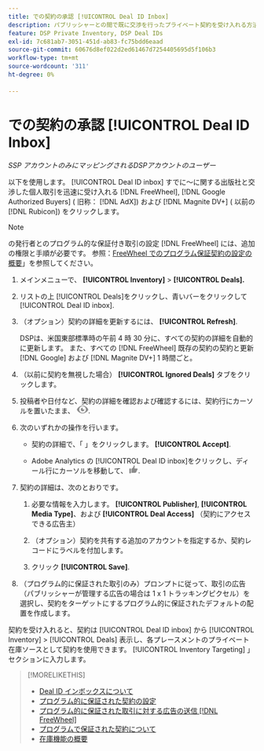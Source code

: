 ```yaml
---
title: での契約の承認 [!UICONTROL Deal ID Inbox]
description: パブリッシャーとの間で既に交渉を行ったプライベート契約を受け入れる方法を説明します。 [!DNL FreeWheel], [!DNL Google Authorized Buyers] ( 旧称： [!DNL AdX]), and [!DNL Magnite DV+] ( 以前の [!DNL Rubicon]) を使用して、Deal ID Inbox を使用します。
feature: DSP Private Inventory, DSP Deal IDs
exl-id: 7c681ab7-3051-451d-ab83-fc75bdd6eaad
source-git-commit: 60676d8ef022d2ed61467d7254405695d5f106b3
workflow-type: tm+mt
source-wordcount: '311'
ht-degree: 0%

---
```


# での契約の承認 [!UICONTROL Deal ID Inbox]

*SSP アカウントのみにマッピングされるDSPアカウントのユーザー*

以下を使用します。 [!UICONTROL Deal ID inbox] すでに～に関する出版社と交渉した個人取引を迅速に受け入れる [!DNL FreeWheel], [!DNL Google Authorized Buyers] ( 旧称： [!DNL AdX]) および [!DNL Magnite DV+] ( 以前の [!DNL Rubicon]) をクリックします。

>[!NOTE]
>
>の発行者とのプログラム的な保証付き取引の設定 [!DNL FreeWheel] には、追加の権限と手順が必要です。 参照：[FreeWheel でのプログラム保証契約の設定の概要](freewheel-overview.md)」を参照してください。

1. メインメニューで、 **[!UICONTROL Inventory]** > **[!UICONTROL Deals].**

1. リストの上 [!UICONTROL Deals]をクリックし、青いバーをクリックして [!UICONTROL Deal ID inbox].

1. （オプション）契約の詳細を更新するには、 **[!UICONTROL Refresh]**.

   DSPは、米国東部標準時の午前 4 時 30 分に、すべての契約の詳細を自動的に更新します。 また、すべての [!DNL FreeWheel] 既存の契約の契約と更新 [!DNL Google] および [!DNL Magnite DV+] 1 時間ごと。

1. （以前に契約を無視した場合） **[!UICONTROL Ignored Deals]** タブをクリックします。

1. 投稿者や日付など、契約の詳細を確認および確認するには、契約行にカーソルを置いたまま、 ![レビュー](/help/dsp/assets/review.png).

1. 次のいずれかの操作を行います。

   * 契約の詳細で、「 」をクリックします。 **[!UICONTROL Accept]**.

   * Adobe Analytics の [!UICONTROL Deal ID inbox]をクリックし、ディール行にカーソルを移動して、 ![確定](/help/dsp/assets/accept.png).

1. 契約の詳細は、次のとおりです。
   1. 必要な情報を入力します。 **[!UICONTROL Publisher]**, **[!UICONTROL Media Type]**、および **[!UICONTROL Deal Access]** （契約にアクセスできる広告主）
   1. （オプション）契約を共有する追加のアカウントを指定するか、契約レコードにラベルを付加します。

   1. クリック **[!UICONTROL Save]**.

1. （プログラム的に保証された取引のみ）プロンプトに従って、取引の広告（パブリッシャーが管理する広告の場合は 1 x 1 トラッキングピクセル）を選択し、契約をターゲットにするプログラム的に保証されたデフォルトの配置を作成します。

契約を受け入れると、契約は [!UICONTROL Deal ID inbox] から [!UICONTROL Inventory] > [!UICONTROL Deals] 表示し、各プレースメントのプライベート在庫ソースとして契約を使用できます。 [!UICONTROL Inventory Targeting] 」セクションに入力します。

>[!MORELIKETHIS]
>
>* [Deal ID インボックスについて](deal-id-inbox-about.md)
>* [プログラム的に保証された契約の設定](programmatic-guaranteed-set-up.md)
>* [プログラム的に保証された取引に対する広告の送信 [!DNL FreeWheel]](freewheel-submit.md)
>* [プログラムで保証された契約について](programmatic-guaranteed-about.md)
>* [在庫機能の概要](inventory-overview.md)
